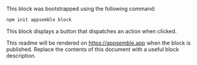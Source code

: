This block was bootstrapped using the following command:

```sh
npm init appsemble block
```

This block displays a button that dispatches an action when clicked.

This readme will be rendered on <https://appsemble.app> when the block is published. Replace the
contents of this document with a useful block description.
